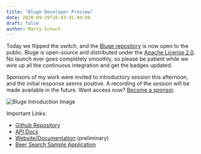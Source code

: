 ```yaml
---
title: "Bluge Developer Preview"
date: 2020-09-29T16:03:41-04:00
draft: false
author: Marty Schoch
---
```


Today we flipped the switch, and the [Bluge repository](https://github.com/blugelabs/bluge/) is now open to the public. Bluge is open-source and distributed under the [Apache License 2.0](https://www.apache.org/licenses/LICENSE-2.0). No launch ever goes completely smoothly, so please be patient while we wire up all the continuous integration and get the badges updated.

Sponsors of my work were invited to introductory session this afternoon, and the initial response seems positive. A recording of the session will be made available in the future.  Want access now?  [Become a sponsor](https://github.com/sponsors/mschoch).

![Bluge Introduction Image](/img/bluge-introduction-session.png)

Important Links:

- [Github Repository](https://github.com/blugelabs/bluge/)
- [API Docs](https://pkg.go.dev/github.com/blugelabs/bluge)
- [Website/Documentation](https://blugelabs.com/bluge/) (preliminary)
- [Beer Search Sample Application](https://github.com/blugelabs/beer-search)

